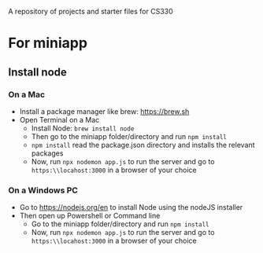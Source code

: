 A repository of projects and starter files for CS330

# For miniapp

## Install node
### On a Mac
- Install a package manager like brew: https://brew.sh  
- Open Terminal on a Mac
  - Install Node: `brew install node`
  - Then go to the miniapp folder/directory and run `npm install`
  - `npm install` read the package.json directory and installs the relevant packages
  - Now, run `npx nodemon app.js` to run the server and go to `https:\\locahost:3000` in a browser of your choice 

### On a Windows PC 
- Go to https://nodejs.org/en to install Node using the nodeJS installer
- Then open up Powershell or Command line 
  - Go to the miniapp folder/directory and run `npm install`
  - Now, run `npx nodemon app.js` to run the server and go to `https:\\locahost:3000` in a browser of your choice